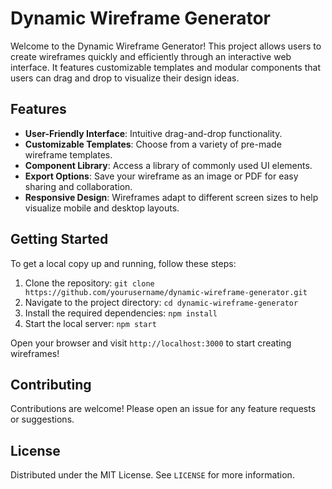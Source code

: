 # Dynamic Wireframe Generator

Welcome to the Dynamic Wireframe Generator! This project allows users to create wireframes quickly and efficiently through an interactive web interface. It features customizable templates and modular components that users can drag and drop to visualize their design ideas. 

## Features
- **User-Friendly Interface**: Intuitive drag-and-drop functionality.
- **Customizable Templates**: Choose from a variety of pre-made wireframe templates.
- **Component Library**: Access a library of commonly used UI elements.
- **Export Options**: Save your wireframe as an image or PDF for easy sharing and collaboration.
- **Responsive Design**: Wireframes adapt to different screen sizes to help visualize mobile and desktop layouts.

## Getting Started
To get a local copy up and running, follow these steps:

1. Clone the repository: `git clone https://github.com/yourusername/dynamic-wireframe-generator.git`
2. Navigate to the project directory: `cd dynamic-wireframe-generator`
3. Install the required dependencies: `npm install`
4. Start the local server: `npm start`

Open your browser and visit `http://localhost:3000` to start creating wireframes!

## Contributing
Contributions are welcome! Please open an issue for any feature requests or suggestions.

## License
Distributed under the MIT License. See `LICENSE` for more information.
